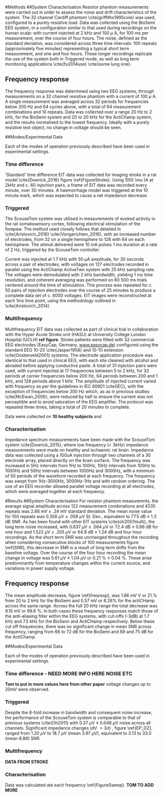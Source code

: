 #Methods
##System Characterisation
Resistor phantom measurements were carried out in order to assess the noise and drift characteristics of the system. The 32 channel Cardiff phantom \cite{griffiths1995cole} was used, configured to a purely resistive load.  Data was collected using the BioSemi EEG system, in a configuration similar to that used during recordings on the human scalp: with current injected at 2 kHz and 100 $\mu$ A, for 100 ms per measurement, over the course of four hours. The noise, defined as the standard deviation, was considered across three time intervals: 100 repeats (approximately five minutes) representing a typical short term measurement, and one and four hours. These longer recordings replicate the use of the system both in Triggered mode, as well as long term monitoring applications \cite{fu2014use} \cite{some lung one}.


## Frequency response

The frequency response was determined using two EEG systems, through measurements on a 32 channel resistive phantom with a current of 100 $\mu$ A. A single measurement was averaged across 32 periods for frequencies below 200 Hz and 64 cycles above, with a total of 64 measurement combinations and 10 repeats. Data was collected over a range 20 Hz to 2 kHz, for the BioSemi system and 20 to 20 kHz for the ActiChamp system, and the results normalised to the lowest frequency.  Ideally with a purely resistive test object, no change in voltage should be seen.

##Modes/Experimental Data

Each of the modes of operation previously described have been used in experimental settings. 

### Time difference
'Standard' time difference EIT data was collected for imaging stroke in a rat model \cite{Dowrick_2016} figure \ref{FigureStroke}. Using 100\( \mu \)A at 2kHz and c. 60 injection pairs, a frame of EIT data was recorded every minute, over 30 minutes. A haemorrhage model was triggered at the 10 minute mark, which was expected to cause a net impedance decrease.

### Triggered

The ScouseTom system was utilised in measurements of evoked activity in the rat somatosensory cortex, following electrical stimulation of the forepaw. The method used closely follows that detailed in \cite{Aristovich_2016} \cite{Vongerichten_2016}, with an increased number of electrodes, from 32 on a single hemisphere to 128 with 64 on each hemisphere. The stimuli delivered were 10 mA pulses 1 ms duration at a rate of 2 Hz, triggered by the ScouseTom controller.

Current was injected at 1.7 kHz with 50 $\mu$A amplitude, for 30 seconds across a pair of electrodes, with voltages on 127 electrodes recorded in parallel using the ActiChamp ActiveTwo system with 25 kHz sampling rate. The voltages were demodulated with 2 kHz bandwidth, yielding 1 ms time resolution, and coherent averaging was performed on 60 500 ms trials centered around the time of stimulation. This process was repeated for c. 50 pairs of injection electrodes over the course of 25 minutes to produce a complete data set of c. 6000 voltages. EIT images were reconstructed at each 1ms time point, using the methodology outlined in \cite{Aristovich_2014}.

### Multifrequency 

Multifrequency EIT data was collected as part of clinical trial in collaboration with the Hyper Acute Stroke unit (HASU) at University College London Hospital (UCLH) **ref figure**. Stroke patients were fitted with 32 commercial EEG electrodes (EasyCap, Germany, www.easycap.de) configured using the standard EEG 10-20 \cite{Jasper1958} and 10-10 extension \cite{Oostenveld2001} systems. The electrode application procedure was identical to that used in clinical EEG, with each site cleaned with alcohol and abraded before applying conductive paste. A total of 31 injection pairs were used, with current injected at 17 frequencies between 5 to 2 kHz, for 32 periods at carrier frequencies below 200 Hz, 64 periods between 200 and 1 kHz, and 128 periods above 1 kHz. The amplitude of injected current varied with frequency as per the guidelines in IEC 60601 \cite{IEC}, with the exception of frequencies below 200 Hz which, as as in previous studies \cite{McEwan_2006}, were reduced by half to ensure the current was not perceptible and to avoid saturation of the EEG amplifier. The protocol was repeated three times, taking a total of 20 minutes to complete. 

Data were collected on **10 healthy subjects** and 

### Characterisation

Impedance spectrum measurements have been made with the ScouseTom system \cite{Dowrick_2015}, where low frequency (< 3kHz) impedance measurements were made on healthy and ischaemic rat brain. Impedance data was collected using a 100uA injection through two channels of a 30 electrode array, placed directly on the brain surface. The frequency was increased in 5Hz intervals from 1Hz to 100Hz, 10Hz intervals from 100Hz to 1000Hz and 50Hz intervals between 1000Hz and 3000Hz, with a minimum of 50 periods of the waveform recorded at each frequency. The frequency was swept from 1Hz-3000Hz, 3000Hz-1Hz and with random ordering. The use of an EEG recorder allowed parallel voltage recording at all electrodes, which were averaged together at each frequency.

#Results
##System Characterisation
For resistor phantom measuremnts, the average signal amplitude across 122 measurement combinations and 4235 repeats was 2.66 mV $\pm$ .24 mV standard deviation. The mean noise value for 100 repeats was 0.356 $\mu$V $\pm$ .058 $\mu$V St. Dev., equivalent to 77.5 dB $\pm$ 1.3 dB SNR. As has been found with other EIT systems \cite{oh2007multi}, the long term noise increased, with 0.637 $\mu$V $\pm$ .064 $\mu$V or 72.4 dB $\pm$ 0.66 dB for one hour and 1.522 $\mu$V $\pm$ .205 $\mu$V or 64.9 dB $\pm$ 1.24 dB and four hour recordings. As the short term SNR was unchanged throughout the recording when considering consecutive blocks of 100 measurements figure \ref{SNR}, this decrease in SNR is a result of long term drifts from the baseline voltage. Over the course of the four hour recording the mean change in voltage was 5.61 $\mu$V $\pm$ 1.04 $\mu$V  or 0.21 % $\pm$ 0.04 %. These arise predominantly from temperature changes within the current source, and variations in power supply voltage.

## Frequency response
The mean amplitude decrease, figure \ref{freqresp}, was 1.86 mV V or 21.%  from 20 to 2 kHz for the BioSemi and 0.57 mV or 6.26% for the actiCHamp across the same range. Across the full 20 kHz range the total decrease was 9.15 mV or  99.6 %.  In both cases these frequency responses match those of the anti-aliasing filter within the EEG systems, with cut-offs (-3dB) at 1.7 kHz and 7.5 kHz for the BioSemi and ActiCHamp respectively. Below these cut off frequencies, there was no significant change in mean SNR across frequency, ranging from 66 to 72 dB for the BioSemi and 69 and 75 dB for the ActiChamp.  

##Modes/Experimental Data

Each of the modes of operation previously described have been used in experimental settings. 

### Time difference - NEED MORE INFO HERE NOISE ETC
**Tom to put in more values here from other paper** voltage changes up to 20mV were observed.

### Triggered

Despite the 8-fold increase in bandwidth and consequent noise increase, the performance of the ScouseTom system is comparable to that of previous systems \cite{Oh2011} with 0.37 $\mu$V $\pm$ 0.048 $\mu$V noise across all channels. Significant impedance changes (dV $> 3\sigma$) , figure \ref{EP_DZ}, ranged from 1.20 $\mu$V to 18.7 $\mu$V (mean 3.97 $\mu$V), equivalent to 3.13 to 33.0 (mean 8.86) SNR. 

### Multifrequency 
**DATA FROM STROKE**

### Characterisation

Data was calculated ate each frequency \ref{FigureSweep}. **TOM TO ADD MORE**


